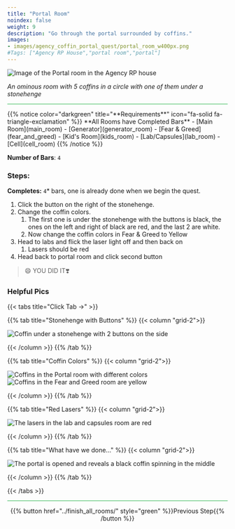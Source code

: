 ```yaml
---
title: "Portal Room"
noindex: false
weight: 9
description: "Go through the portal surrounded by coffins."
images:
- images/agency_coffin_portal_quest/portal_room_w400px.png
#Tags: ["Agency RP House","portal room","portal"]
---
```


![Image of the Portal room in the Agency RP house](/images/agency_coffin_portal_quest/portal_room_w400px.png)

_An ominous room with 5 coffins in a circle with one of them under a stonehenge_

<hr style="background-color: #28b44c" size=8>
{{% notice color="darkgreen" title="**Requirements**" icon="fa-solid fa-triangle-exclamation"  %}}
**All Rooms have Completed Bars**
- [Main Room](main_room)
- [Generator](generator_room)
- [Fear & Greed](fear_and_greed)
- [Kid's Room](kids_room)
- [Lab/Capsules](lab_room)
- [Cell](cell_room)
{{% /notice %}}

**Number of Bars**: `4`

### Steps:

**Completes:** `4`* bars, one is already done when we begin the quest.

1. Click the button on the right of the stonehenge.
1. Change the coffin colors.
    1. The first one is under the stonehenge with the buttons is black, the ones on the left and right of black are red, and the last 2 are white.
    1. Now change the coffin colors in Fear & Greed to Yellow
1. Head to labs and flick the laser light off and then back on
    1. Lasers should be red
1. Head back to portal room and click second button 

> :smile: YOU DID IT❣️

### Helpful Pics
{{< tabs title="Click Tab ->" >}}

{{% tab title="Stonehenge with Buttons" %}}
{{< column "grid-2">}}

![Coffin under a stonehenge with 2 buttons on the side](/images/agency_coffin_portal_quest/portal_room_click_right_button.png)

{{< /column >}}
{{% /tab %}}

{{% tab title="Coffin Colors" %}}
{{< column "grid-2">}}

![Coffins in the Portal room with different colors](/images/agency_coffin_portal_quest/portal_room_coffin_colors.png)
![Coffins in the Fear and Greed room are yellow](/images/agency_coffin_portal_quest/portal_room_change_coffin_color_in_fear_&_greed_room.png)

{{< /column >}}
{{% /tab %}}

{{% tab title="Red Lasers" %}}
{{< column "grid-2">}}

![The lasers in the lab and capsules room are red](/images/agency_coffin_portal_quest/portal_room_change_lasers_red_lab_room.png)

{{< /column >}}
{{% /tab %}}

{{% tab title="What have we done..." %}}
{{< column "grid-2">}}

![The portal is opened and reveals a black coffin spinning in the middle](/images/agency_coffin_portal_quest/portal_room_after_second_button_clicked.png)

{{< /column >}}
{{% /tab %}}

{{< /tabs >}}

<hr style="background-color: #28b44c" size=8>

<div align="center">{{% button href="../finish_all_rooms/" style="green" %}}Previous Step{{% /button %}}</div>
